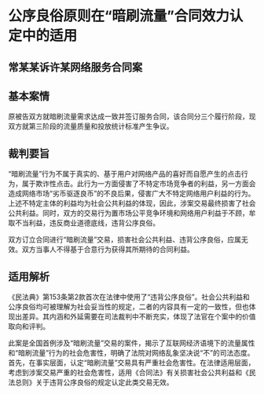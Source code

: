 # 公序良俗原则在“暗刷流量”合同效力认定中的适用



## 常某某诉许某网络服务合同案

## 基本案情

原被告双方就暗刷流量需求达成一致并签订服务合同，该合同分三个履行阶段，现双方就第三阶段的流量质量和投放统计标准产生争议。

## 裁判要旨

“暗刷流量”行为不属于真实的、基于用户对网络产品的喜好而自愿产生的点击行为，属于欺诈性点击。此行为一方面侵害了不特定市场竞争者的利益，另一方面会造成网络市场“劣币驱逐良币”的不良后果，侵害广大不特定网络用户利益的行为。上述不特定主体的利益均为社会公共利益的体现，因此，涉案交易最终损害了社会公共利益。同时，双方的交易行为置市场公平竞争环境和网络用户利益于不顾，牟取不当利益，违反商业道德底线，违背公序良俗。

双方订立合同进行“暗刷流量”交易，损害社会公共利益、违背公序良俗，应属无效。双方当事人不得基于合意行为获得其所期待的合同利益。

## 适用解析

《民法典》第153条第2款首次在法律中使用了“违背公序良俗”。社会公共利益和公序良俗均可被理解为社会妥当性的规定，二者的内容具有一定的一致性，但也体现出差异。其内涵和外延需要在司法裁判中不断充实，体现了法官在个案中的价值取向和评判。

此案是全国首例涉及“暗刷流量”交易的案件，揭示了互联网经济语境下的流量属性和“暗刷流量”行为的社会危害性，明确了法院对网络乱象坚决说“不”的司法态度。首先，在事实层面，认定“暗刷流量”交易具有严重社会危害性。在法律适用层面，考虑到涉案交易严重的社会危害性，适用《合同法》有关损害社会公共利益和《民法总则》关于违背公序良俗的规定认定此类交易无效。